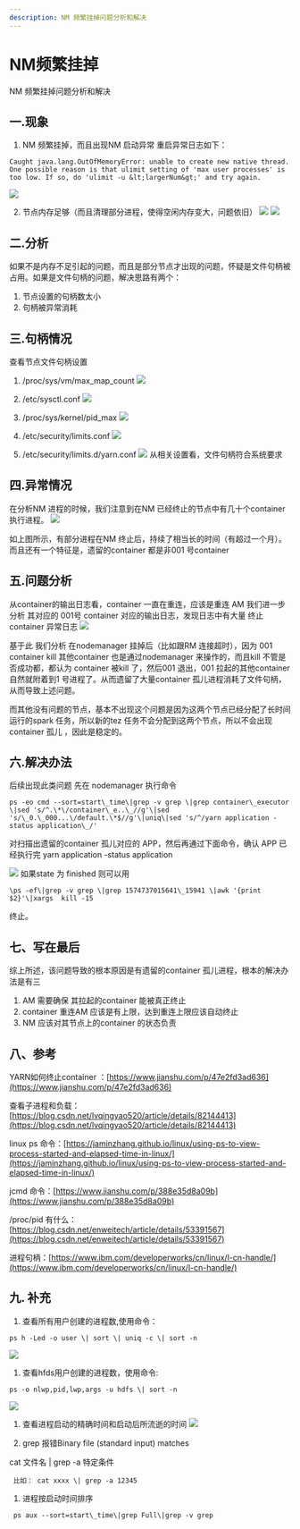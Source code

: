 ```yaml
---
description: NM 频繁挂掉问题分析和解决
---
```


# NM频繁挂掉

NM 频繁挂掉问题分析和解决

## 一.现象
1. NM 频繁挂掉，而且出现NM 启动异常
重启异常日志如下：
```
Caught java.lang.OutOfMemoryError: unable to create new native thread. One possible reason is that ulimit setting of 'max user processes' is too low. If so, do 'ulimit -u &lt;largerNum&gt;' and try again.
```
![](https://qqadapt.qpic.cn/txdocpic/0/3dd06b5a9ee219602cf3709c259a12cd/0?w=2560&h=2560)

2. 节点内存足够（而且清理部分进程，使得空闲内存变大，问题依旧）
![](https://qqadapt.qpic.cn/txdocpic/0/4fb6945e230ff6bf54ea0877ee0caef6/0?w=2560&h=2560)
![](https://qqadapt.qpic.cn/txdocpic/0/2da50e6d8b9e739b1126ce11e1be09c7/0?w=2560&h=2560)

## 二.分析

如果不是内存不足引起的问题，而且是部分节点才出现的问题，怀疑是文件句柄被占用。如果是文件句柄的问题，解决思路有两个：
1. 节点设置的句柄数太小
2. 句柄被异常消耗

## 三.句柄情况
查看节点文件句柄设置
1. /proc/sys/vm/max\_map\_count
![](https://qqadapt.qpic.cn/txdocpic/0/f85518eee0cbd85d329452d89ecc18cf/0?w=1972&h=120)

2. /etc/sysctl.conf
![](https://qqadapt.qpic.cn/txdocpic/0/780a46a4fccaa461a7e8e3bf403ba168/0?w=1992&h=1626)

3. /proc/sys/kernel/pid\_max
![](https://qqadapt.qpic.cn/txdocpic/0/ac8414916d03df6fe808dc94108f84f7/0?w=1292&h=108)

4. /etc/security/limits.conf
![](https://qqadapt.qpic.cn/txdocpic/0/ca326685db7566f87ff799760eeca7a7/0?w=720&h=704)

5. /etc/security/limits.d/yarn.conf
![](https://qqadapt.qpic.cn/txdocpic/0/0d0e80fa4a13a4117756fd2af7f24aee/0?w=1650&h=970)
从相关设置看，文件句柄符合系统要求

## 四.异常情况
在分析NM 进程的时候，我们注意到在NM 已经终止的节点中有几十个container 执行进程。
![](https://qqadapt.qpic.cn/txdocpic/0/f76dd51f0563cae428f628fdc5cca477/0?w=2608&h=1560)

如上图所示，有部分进程在NM 终止后，持续了相当长的时间（有超过一个月）。
而且还有一个特征是，遗留的container 都是非001 号container

## 五.问题分析
从container的输出日志看，container 一直在重连，应该是重连 AM
我们进一步分析 其对应的 001号 container 对应的输出日志，发现日志中有大量  终止 container 异常日志
![](https://qqadapt.qpic.cn/txdocpic/0/85021b12816f2567c079f40d834abb86/0?w=2628&h=1498)

基于此 我们分析 在nodemanager  挂掉后（比如跟RM 连接超时），因为 001 container kill 其他container 也是通过nodemanager 来操作的，而且kill 不管是否成功都，都认为 container 被kill 了，然后001 退出，001 拉起的其他container 自然就附着到1 号进程了。从而遗留了大量container 孤儿进程消耗了文件句柄，从而导致上述问题。

而其他没有问题的节点，基本不出现这个问题是因为这两个节点已经分配了长时间运行的spark 任务，所以新的tez 任务不会分配到这两个节点，所以不会出现container 孤儿 ，因此是稳定的。

## 六.解决办法
后续出现此类问题 先在 nodemanager 执行命令
```
ps -eo cmd --sort=start\_time\|grep -v grep \|grep container\_executor \|sed 's/^.\*\/container\_e..\_//g'\|sed 's/\_0.\_000...\/default.\*$//g'\|uniq\|sed 's/^/yarn application -status application\_/'
```
对扫描出遗留的container 孤儿对应的 APP，然后再通过下面命令，确认 APP 已经执行完
yarn application -status application

![](https://qqadapt.qpic.cn/txdocpic/0/7a6c9f43f96861cf6d6f5cfb0d62fcf8/0?w=2548&h=1414)
如果state 为 finished 则可以用
```
\ps -ef\|grep -v grep \|grep 1574737015641\_15941 \|awk '{print $2}'\|xargs  kill -15
```
终止。

## 七、写在最后

综上所述，该问题导致的根本原因是有遗留的container 孤儿进程，根本的解决办法是有三

1. AM 需要确保 其拉起的container 能被真正终止
2. container 重连AM 应该是有上限，达到重连上限应该自动终止
3. NM 应该对其节点上的container 的状态负责

## 八、参考

YARN如何终止container ：[https://www.jianshu.com/p/47e2fd3ad636](https://www.jianshu.com/p/47e2fd3ad636)

查看子进程和负载：[https://blog.csdn.net/lvqingyao520/article/details/82144413](https://blog.csdn.net/lvqingyao520/article/details/82144413)

linux ps 命令：[https://jaminzhang.github.io/linux/using-ps-to-view-process-started-and-elapsed-time-in-linux/](https://jaminzhang.github.io/linux/using-ps-to-view-process-started-and-elapsed-time-in-linux/)

jcmd 命令：[https://www.jianshu.com/p/388e35d8a09b](https://www.jianshu.com/p/388e35d8a09b)

/proc/pid 有什么：[https://blog.csdn.net/enweitech/article/details/53391567](https://blog.csdn.net/enweitech/article/details/53391567)

进程句柄：[https://www.ibm.com/developerworks/cn/linux/l-cn-handle/](https://www.ibm.com/developerworks/cn/linux/l-cn-handle/)

## 九. 补充
1. 查看所有用户创建的进程数,使用命令：
```
ps h -Led -o user \| sort \| uniq -c \| sort -n
```
![](https://qqadapt.qpic.cn/txdocpic/0/a884e63bc8ffc2fc1dcc7fd39654b18e/0?w=524&h=199)

1. 查看hfds用户创建的进程数，使用命令:
```
ps -o nlwp,pid,lwp,args -u hdfs \| sort -n
```
![](https://qqadapt.qpic.cn/txdocpic/0/cad8dde6d3b4a22b072473718662f36f/0?w=483&h=92)

1. 查看进程启动的精确时间和启动后所流逝的时间
![](https://qqadapt.qpic.cn/txdocpic/0/d5ddfe0a4395bd9fef1d5893368c5bca/0?w=1588&h=210)

1. grep 报错Binary file \(standard input\) matches

 cat 文件名 \| grep -a 特定条件
```
 比如： cat xxxx \| grep -a 12345
```
1. 进程按启动时间排序
```
 ps aux --sort=start\_time\|grep Full\|grep -v grep
```
